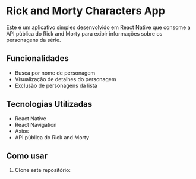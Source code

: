 # Rick and Morty Characters App

Este é um aplicativo simples desenvolvido em React Native que consome a API pública do Rick and Morty para exibir informações sobre os personagens da série.

## Funcionalidades

- Busca por nome de personagem
- Visualização de detalhes do personagem
- Exclusão de personagens da lista

## Tecnologias Utilizadas

- React Native
- React Navigation
- Axios
- API pública do Rick and Morty

## Como usar

1. Clone este repositório:

